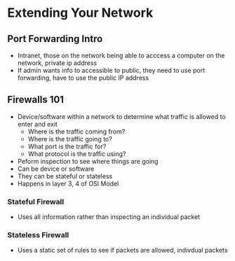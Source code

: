 # Extending Your Network

## Port Forwarding Intro
* Intranet, those on the network being able to acccess a computer on the network, private ip address
* If admin wants info to accessible to public, they need to use port forwarding, have to use the public IP address

## Firewalls 101
* Device/software within a network to determine what traffic is allowed to enter and exit
  * Where is the traffic coming from?
  * Where is the traffic going to?
  * What port is the traffic for?
  * What protocol is the traffic using?
* Peform inspection to see where things are going
* Can be device or software
* They can be stateful or stateless
* Happens in layer 3, 4 of OSI Model

### Stateful Firewall
* Uses all information rather than inspecting an individual packet

### Stateless Firewall
* Uses a static set of rules to see if packets are allowed, indivdual packets
